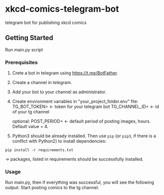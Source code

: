 # xkcd-comics-telegram-bot
telegram bot for publishing xkcd comics

## Getting Started
Run main.py script

### Prerequisites
1. Crete a bot in telegram using https://t.me/BotFather.
2. Create a channel in telegram.
3. Add your bot to your channel as administrator.
4. Create environment variables in "your_project_folder\.env" file:
   TG_BOT_TOKEN= <- token for your telegram bot
   TG_CHANNEL_ID= <- id of your tg channel
   
   optional:
   POST_PERIOD= <- default period of posting images, hours. Default value = 4. 
   
5. Python3 should be already installed.
   Then use `pip` (or `pip3`, if there is a conflict with Python2) to install dependencies:
```
pip install -r requirements.txt
```
   -> packages, listed in requirements should be successfully installed. 

### Usage
Run main.py, then if everything was successful, you will see the following output: 
Start posting comics to the tg channel.

